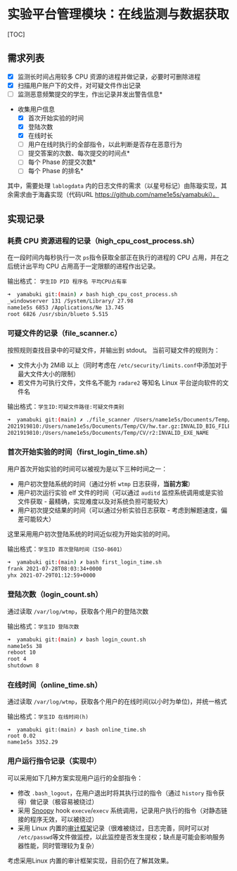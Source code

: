 # 实验平台管理模块：在线监测与数据获取

[TOC]

## 需求列表

- [x] 监测长时间占用较多 CPU 资源的进程并做记录，必要时可删除进程
- [x] 扫描用户账户下的文件，对可疑文件作出记录
- [ ] 监测恶意频繁提交的学生，作出记录并发出警告信息*

- 收集用户信息
  - [x] 首次开始实验的时间
  - [x] 登陆次数
  - [x] 在线时长
  - [ ] 用户在线时执行的全部指令，以此判断是否存在恶意行为
  - [ ] 提交答案的次数、每次提交的时间点*
  - [ ] 每个 Phase 的提交次数*
  - [ ] 每个 Phase 的排名*

其中，需要处理 `lablogdata` 内的日志文件的需求（以星号标记）由陈璇实现，其余需求由于海鑫实现（代码URL https://github.com/name1e5s/yamabuki）。

## 实现记录

### 耗费 CPU 资源进程的记录（high_cpu_cost_process.sh）

在一段时间内每秒执行一次 `ps`指令获取全部正在执行的进程的 CPU 占用，并在之后统计出平均 CPU 占用高于一定限额的进程作出记录。

输出格式： `学生ID PID 程序名 平均CPU占有率`

```bash
➜  yamabuki git:(main) ✗ bash high_cpu_cost_process.sh
_windowserver 131 /System/Library/ 27.98
name1e5s 6853 /Applications/Ne 13.745
root 6826 /usr/sbin/blueto 5.515
```

### 可疑文件的记录（file_scanner.c）

按照规则查找目录中的可疑文件，并输出到 stdout。
当前可疑文件的规则为：

- 文件大小为 2MiB 以上（同时考虑在 `/etc/security/limits.conf`中添加对于最大文件大小的限制）
- 若文件为可执行文件，文件名不能为 `radare2` 等知名 Linux 平台逆向软件的文件名

输出格式：`学生ID:可疑文件路径:可疑文件类别`

```bash
➜  yamabuki git:(main) ✗ ./file_scanner /Users/name1e5s/Documents/Temp/CV
2021919810:/Users/name1e5s/Documents/Temp/CV/hw.tar.gz:INVALID_BIG_FILE
2021919810:/Users/name1e5s/Documents/Temp/CV/r2:INVALID_EXE_NAME
```

### 首次开始实验的时间（first_login_time.sh）

用户首次开始实验的时间可以被视为是以下三种时间之一：

- 用户初次登陆系统的时间（通过分析 `wtmp` 日志获得，**当前方案**）
- 用户初次运行实验 elf 文件的时间（可以通过 `auditd` 监控系统调用或是实验文件获取 - 最精确，实现难度以及对系统负担可能较大）
- 用户初次提交结果的时间（可以通过分析实验日志获取 - 考虑到解题速度，偏差可能较大）

这里采用用户初次登陆系统的时间近似视为开始实验的时间。

输出格式：`学生ID 首次登陆时间（ISO-8601）`

```bash
➜  yamabuki git:(main) ✗ bash first_login_time.sh
frank 2021-07-28T08:03:34+0000
yhx 2021-07-29T01:12:59+0000
```

### 登陆次数（login_count.sh）

通过读取 `/var/log/wtmp`，获取各个用户的登陆次数

输出格式：`学生ID 登陆次数`

```bash
➜  yamabuki git:(main) ✗ bash login_count.sh
name1e5s 38
reboot 10
root 4
shutdown 8
```

### 在线时间（online_time.sh）

通过读取 `/var/log/wtmp`，获取各个用户的在线时间(以小时为单位)，并统一格式

输出格式：`学生ID 在线时间(h)`

```
➜  yamabuki git:(main) ✗ bash online_time.sh
root 0.02
name1e5s 3352.29
```

### 用户运行指令记录（实现中）

可以采用如下几种方案实现用户运行的全部指令：

- 修改 `.bash_logout`，在用户退出时将其执行过的指令（通过 `history` 指令获得）做记录（极容易被绕过）
- 采用 [Snoopy](https://github.com/a2o/snoopy/) hook `execve`/`execv` 系统调用，记录用户执行的指令（对静态链接的程序无效，可以被绕过）
- 采用 Linux 内置的[审计框架](https://documentation.suse.com/sles/12-SP4/html/SLES-all/part-audit.html)记录（很难被绕过，日志完善，同时可以对 `/etc/passwd`等文件做监控，以此监控是否发生提权；缺点是可能会影响服务器性能，同时管理较为复杂）

考虑采用Linux 内置的审计框架实现，目前仍在了解其效果。

